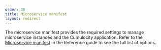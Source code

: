 ```yaml
---
order: 30
title: Microservice manifest
layout: redirect
---
```


The microservice manifest provides the required settings to manage microservice instances and the Cumulocity application.
Refer to the [Microservice manifest](/guides/reference/microservice-manifest) in the Reference guide to see the full list of options.